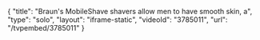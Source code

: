 {
    "title": "Braun's MobileShave shavers allow men to have smooth skin, a",
    "type": "solo",
    "layout": "iframe-static",
    "videoId": "3785011",
    "url": "\/tvpembed\/3785011"
}